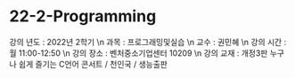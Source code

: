 # 22-2-Programming

강의 년도 : 2022년 2학기 \n
과목 : 프로그래밍및실습 \n
교수 : 권민혜 \n
강의 시간 : 월 11:00-12:50 \n
강의 장소 : 벤처중소기업센터 10209 \n
강의 교재 : 개정3판 누구나 쉽게 즐기는 C언어 콘서트 / 천인국 / 생능출판

